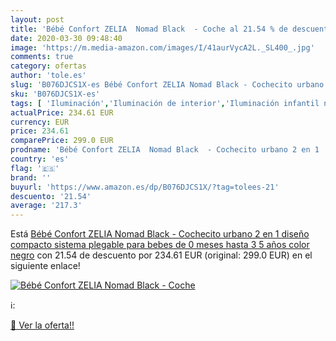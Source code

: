 ```yaml
---
layout: post
title: 'Bébé Confort ZELIA  Nomad Black  - Coche al 21.54 % de descuento'
date: 2020-03-30 09:48:40
image: 'https://m.media-amazon.com/images/I/41aurVycA2L._SL400_.jpg'
comments: true
category: ofertas
author: 'tole.es'
slug: 'B076DJCS1X-es Bébé Confort ZELIA Nomad Black - Cochecito urbano 2 en 1...'
sku: 'B076DJCS1X-es'
tags: [ 'Iluminación','Iluminación de interior','Iluminación infantil nocturna','Lámparas e iluminación infantil','bébé','confort', ]
actualPrice: 234.61 EUR
currency: EUR
price: 234.61
comparePrice: 299.0 EUR
prodname: 'Bébé Confort ZELIA  Nomad Black  - Cochecito urbano 2 en 1  diseño compacto  sistema plegable  para bebes de 0 meses hasta 3 5 años  color negro'
country: 'es'
flag: '🇪🇸'
brand: ''
buyurl: 'https://www.amazon.es/dp/B076DJCS1X/?tag=tolees-21'
descuento: '21.54'
average: '217.3'
---
```


Está [Bébé Confort ZELIA  Nomad Black  - Cochecito urbano 2 en 1  diseño compacto  sistema plegable  para bebes de 0 meses hasta 3 5 años  color negro](https://www.amazon.es/dp/B076DJCS1X/?tag=tolees-21) con 21.54 de descuento por 234.61 EUR (original: 299.0 EUR) en el siguiente enlace!

[![Bébé Confort ZELIA  Nomad Black  - Coche](https://m.media-amazon.com/images/I/41aurVycA2L._SL400_.jpg)](https://www.amazon.es/dp/B076DJCS1X/?tag=tolees-21)

ℹ️:


[🛒 Ver la oferta!!](https://www.amazon.es/dp/B076DJCS1X/?tag=tolees-21)
